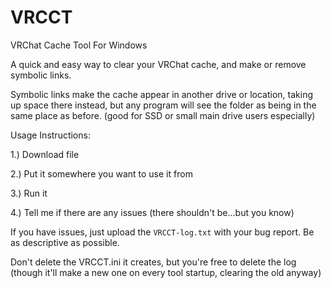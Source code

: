 # VRCCT
VRChat Cache Tool For Windows

A quick and easy way to clear your VRChat cache, and make or remove symbolic links.


Symbolic links make the cache appear in another drive or location, taking up space there instead, but any program will see the folder as being in the same place as before. (good for SSD or small main drive users especially)


Usage Instructions:

  1.) Download file

  2.) Put it somewhere you want to use it from

  3.) Run it

  4.) Tell me if there are any issues (there shouldn't be...but you know)

If you have issues, just upload the `VRCCT-log.txt` with your bug report. Be as descriptive as possible.


Don't delete the VRCCT.ini it creates, but you're free to delete the log (though it'll make a new one on every tool startup, clearing the old anyway)
